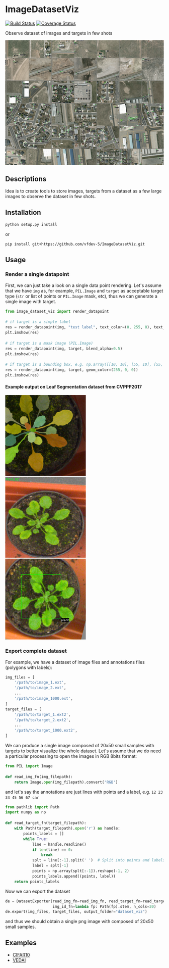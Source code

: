 
# ImageDatasetViz 
[![Build Status](https://travis-ci.org/vfdev-5/ImageDatasetViz.svg?branch=master)](https://travis-ci.org/vfdev-5/ImageDatasetViz)
[![Coverage Status](https://coveralls.io/repos/github/vfdev-5/ImageDatasetViz/badge.svg?branch=master)](https://coveralls.io/github/vfdev-5/ImageDatasetViz?branch=master)

Observe dataset of images and targets in few shots
 
![VEDAI example](examples/vedai_example.png)

## Descriptions

Idea is to create tools to store images, targets from a dataset as a few large images to observe the dataset 
in few shots.


## Installation 

```bash
python setup.py install
```
or 
```bash
pip install git+https://github.com/vfdev-5/ImageDatasetViz.git
```

## Usage

### Render a single datapoint

First, we can just take a look on a single data point rendering. Let's assume that we
have `img` as, for example, `PIL.Image` and `target` as acceptable target type (`str` or list of points or 
`PIL.Image` mask, etc), thus we can generate a single image with target.

```python
from image_dataset_viz import render_datapoint

# if target is a simple label
res = render_datapoint(img, "test label", text_color=(0, 255, 0), text_size=10)
plt.imshow(res)

# if target is a mask image (PIL.Image)
res = render_datapoint(img, target, blend_alpha=0.5)
plt.imshow(res)

# if target is a bounding box, e.g. np.array([[10, 10], [55, 10], [55, 77], [10, 77]])
res = render_datapoint(img, target, geom_color=(255, 0, 0))
plt.imshow(res)
```

#### Example output on Leaf Segmentation dataset from CVPPP2017

![image with mask](examples/image_mask.png)  ![image with label](examples/image_label.png)  ![image with bbox label](examples/image_bbox_label.png)

### Export complete dataset
For example, we have a dataset of image files and annotations files (polygons with labels):
```python
img_files = [
    '/path/to/image_1.ext',
    '/path/to/image_2.ext',
    ...
    '/path/to/image_1000.ext',
]
target_files = [
    '/path/to/target_1.ext2',
    '/path/to/target_2.ext2',
    ...
    '/path/to/target_1000.ext2',
]
```
We can produce a single image composed of 20x50 small samples with targets to better visualize the whole dataset.
Let's assume that we do need a particular processing to open the images in RGB 8bits format:
```python
from PIL import Image

def read_img_fn(img_filepath):
    return Image.open(img_filepath).convert('RGB')
```
and let's say the annotations are just lines with points and a label, e.g. `12 23 34 45 56 67 car`
```python
from pathlib import Path
import numpy as np

def read_target_fn(target_filepath):
    with Path(target_filepath).open('r') as handle:
        points_labels = []
        while True:
            line = handle.readline()
            if len(line) == 0:
                break
            splt = line[:-1].split(' ')  # Split into points and labels
            label = splt[-1]
            points = np.array(splt[:-1]).reshape(-1, 2)
            points_labels.append((points, label))
    return points_labels
```
Now we can export the dataset
```python
de = DatasetExporter(read_img_fn=read_img_fn, read_target_fn=read_target_fn,
                     img_id_fn=lambda fp: Path(fp).stem, n_cols=20)
de.export(img_files, target_files, output_folder="dataset_viz")
```
and thus we should obtain a single png image with composed of 20x50 small samples.


## Examples

- [CIFAR10](examples/example_CIFAR10.ipynb)
- [VEDAI](examples/example_VEDAI.ipynb)
